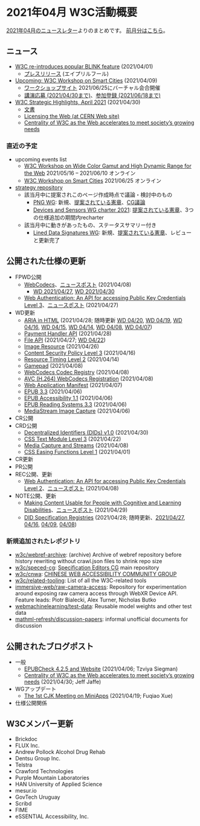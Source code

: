 # 2021年04月 W3C活動概要

[2021年04月のニュースレター](https://lists.w3.org/Archives/Public/w3c-announce/2021AprJun/subject.html)よりのまとめです。
[前月分はこちら](202103.md)。

## ニュース

* [W3C re-introduces popular BLINK feature](https://www.w3.org/blog/news/archives/8991) (2021/04/01)
  * [プレスリリース](https://www.w3.org/2021/04/pressrelease-blink.html.en) (エイプリルフール)
* [Upcoming: W3C Workshop on Smart Cities](https://www.w3.org/blog/news/archives/8996) (2021/04/09)
  * [ワークショップサイト](https://www.w3.org/2021/06/smartcities-workshop/) 2021/06/25にバーチャル会合開催
  * [講演応募 (2021/04/30まで)](https://www.w3.org/2021/06/smartcities-workshop/speakers.html#submit-form)、[参加登録 (2021/06/18まで)](https://www.w3.org/2002/09/wbs/1/smartcities-ws-2021/)
* [W3C Strategic Highlights, April 2021](https://www.w3.org/blog/news/archives/9029) (2021/04/30)
  * [文書](https://www.w3.org/2021/04/w3c-highlights/Overview)
  * [Licensing the Web (at CERN Web site)](https://home.cern/science/computing/birth-web/licensing-web)
  * [Centrality of W3C as the Web accelerates to meet society’s growing needs](https://www.w3.org/blog/2021/04/centrality-of-w3c-as-the-web-accelerates-to-meet-societys-growing-needs)

### 直近の予定

* upcoming events list
  * [W3C Workshop on Wide Color Gamut and High Dynamic Range for the Web](https://www.w3.org/Graphics/Color/Workshop/overview) 2021/05/16 – 2021/06/10 オンライン
  * [W3C Workshop on Smart Cities](https://www.w3.org/2021/06/smartcities-workshop/) 2021/06/25 オンライン
* [strategy repository](https://github.com/w3c/strategy/issues)
  * 該当月中に提案されこのページ作成時点で議論・検討中のもの
    * [PNG WG](https://github.com/w3c/strategy/issues/268): 新規、[提案されている憲章](https://w3c.github.io/charter-drafts/png-2021.html)、[CG議論](https://docs.google.com/document/d/1s9Bh2pbDWyD6vKJ7VyNqXBe6lisuq6XpN9pFcDlef-A/edit#heading=h.ftmmlg8rrae7)
    * [Devices and Sensors WG charter 2021](https://github.com/w3c/strategy/issues/267): [提案されている憲章](https://w3c.github.io/dap-charter/DASCharter-2021.html)、3つの仕様追加の期間内recharter
  * 該当月中に動きがあったもの、ステータスサマリー付き
    * [Lined Data Signatures WG](https://github.com/w3c/strategy/issues/262): 新規、[提案されている憲章](https://w3c.github.io/lds-wg-charter/index.html)、レビューと更新完了

## 公開された仕様の更新

* FPWD公開
  * [WebCodecs](https://www.w3.org/TR/2021/WD-webcodecs-20210408/)、[ニュースポスト](https://www.w3.org/blog/news/archives/9003) (2021/04/08)
    * [WD 2021/04/27](https://www.w3.org/TR/2021/WD-webcodecs-20210427/), [WD 2021/04/30](https://www.w3.org/TR/2021/WD-webcodecs-20210430/)
  * [Web Authentication: An API for accessing Public Key Credentials Level 3](https://www.w3.org/TR/2021/WD-webauthn-3-20210427/)、[ニュースポスト](https://www.w3.org/blog/news/archives/9023) (2021/04/27)
* WD更新
  * [ARIA in HTML](https://www.w3.org/TR/2021/WD-html-aria-20210428/) (2021/04/28; 随時更新 [WD 04/20](https://www.w3.org/TR/2021/WD-html-aria-20210420/), [WD 04/19](https://www.w3.org/TR/2021/WD-html-aria-20210419/), [WD 04/16](https://www.w3.org/TR/2021/WD-html-aria-20210416/), [WD 04/15](https://www.w3.org/TR/2021/WD-html-aria-20210415/), [WD 04/14](https://www.w3.org/TR/2021/WD-html-aria-20210414/), [WD 04/08](https://www.w3.org/TR/2021/WD-html-aria-20210408/), [WD 04/07](https://www.w3.org/TR/2021/WD-html-aria-20210407/))
  * [Payment Handler API](https://www.w3.org/TR/2021/WD-payment-handler-20210428/) (2021/04/28)
  * [File API](https://www.w3.org/TR/2021/WD-FileAPI-20210427/) (2021/04/27; [WD 04/22](https://www.w3.org/TR/2021/WD-FileAPI-20210422/))
  * [Image Resource](https://www.w3.org/TR/2021/WD-image-resource-20210426/) (2021/04/26)
  * [Content Security Policy Level 3](https://www.w3.org/TR/2021/WD-CSP3-20210416/) (2021/04/16)
  * [Resource Timing Level 2](https://www.w3.org/TR/2021/WD-resource-timing-2-20210414/) (2021/04/14)
  * [Gamepad](https://www.w3.org/TR/2021/WD-gamepad-20210408/) (2021/04/08)
  * [WebCodecs Codec Registry](https://www.w3.org/TR/2021/WD-webcodecs-codec-registry-20210408/) (2021/04/08)
  * [AVC (H.264) WebCodecs Registration](https://www.w3.org/TR/2021/WD-webcodecs-avc-codec-registration-20210408/) (2021/04/08)
  * [Web Application Manifest](https://www.w3.org/TR/2021/WD-appmanifest-20210407/) (2021/04/07)
  * [EPUB 3.3](https://www.w3.org/TR/2021/WD-epub-33-20210406/) (2021/04/06)
  * [EPUB Accessibility 1.1](https://www.w3.org/TR/2021/WD-epub-a11y-11-20210406/) (2021/04/06)
  * [EPUB Reading Systems 3.3](https://www.w3.org/TR/2021/WD-epub-rs-33-20210406/) (2021/04/06)
  * [MediaStream Image Capture](https://www.w3.org/TR/2021/WD-image-capture-20210406/) (2021/04/06)
* CR公開
* CRD公開
  * [Decentralized Identifiers (DIDs) v1.0](https://www.w3.org/TR/2021/CRD-did-core-20210430/) (2021/04/30)
  * [CSS Text Module Level 3](https://www.w3.org/TR/2021/CRD-css-text-3-20210422/) (2021/04/22)
  * [Media Capture and Streams](https://www.w3.org/TR/2021/CRD-mediacapture-streams-20210408/) (2021/04/08)
  * [CSS Easing Functions Level 1](https://www.w3.org/TR/2021/CRD-css-easing-1-20210401/) (2021/04/01)
* CR更新
* PR公開
* REC公開、更新
  * [Web Authentication: An API for accessing Public Key Credentials Level 2](https://www.w3.org/TR/2021/REC-webauthn-2-20210408/)、[ニュースポスト](https://www.w3.org/blog/news/archives/9010) (2021/04/08)
* NOTE公開、更新
  * [Making Content Usable for People with Cognitive and Learning Disabilities](https://www.w3.org/TR/2021/NOTE-coga-usable-20210429/)、[ニュースポスト](https://www.w3.org/blog/news/archives/9035) (2021/04/29)
  * [DID Specification Registries](https://www.w3.org/TR/2021/NOTE-did-spec-registries-20210428/) (2021/04/28; 随時更新、[2021/04/27](https://www.w3.org/TR/2021/NOTE-did-spec-registries-20210427/), [04/16](https://www.w3.org/TR/2021/NOTE-did-spec-registries-20210416/), [04/09](https://www.w3.org/TR/2021/NOTE-did-spec-registries-20210409/), [04/08](https://www.w3.org/TR/2021/NOTE-did-spec-registries-20210408/))


### 新規追加されたレポジトリ

* [w3c/webref-archive](https://github.com/w3c/webref-archive): (archive) Archive of webref repository before history rewriting without crawl.json files to shrink repo size 
* [w3c/speced-cg](https://github.com/w3c/speced-cg): [Specification Editors CG](https://www.w3.org/community/speced-cg/) main repository
* [w3c/cnwa](https://github.com/w3c/cnwa): [CHINESE WEB ACCESSIBILITY COMMUNITY GROUP](https://www.w3.org/community/cnwa/)
* [w3c/related-tooling](https://github.com/w3c/related-tooling): List of all the W3C-related tools
* [immersive-web/raw-camera-access](https://github.com/immersive-web/raw-camera-access): Repository for experimentation around exposing raw camera access through WebXR Device API. Feature leads: Piotr Bialecki, Alex Turner, Nicholas Butko
* [webmachinelearning/test-data](https://github.com/webmachinelearning/test-data): Reusable model weights and other test data
* [mathml-refresh/discussion-papers](https://github.com/mathml-refresh/discussion-papers): informal unofficial documents for discussion

## 公開されたブログポスト

* 一般
  * [EPUBCheck 4.2.5 and Website](https://www.w3.org/blog/2021/04/epubcheck-4-2-5-and-website/) (2021/04/06; Tzviya Siegman)
  * [Centrality of W3C as the Web accelerates to meet society’s growing needs](https://www.w3.org/blog/2021/04/centrality-of-w3c-as-the-web-accelerates-to-meet-societys-growing-needs/) (2021/04/30; Jeff Jaffe)
* WGアップデート
  * [The 1st CJK Meeting on MiniApps](https://www.w3.org/blog/2021/04/the-1st-cjk-meeting-on-miniapps/) (2021/04/19; Fuqiao Xue)
* 仕様公開関係

## W3Cメンバー更新

* Brickdoc
* FLUX Inc.
* Andrew Pollock Alcohol Drug Rehab
* Dentsu Group Inc.
* Telstra
* Crawford Technologies
* Purple Mountain Laboratories
* HAN University of Applied Science
* mesur.io
* GovTech Uruguay
* Scribd
* FIME
* eSSENTIAL Accessibility, Inc.
